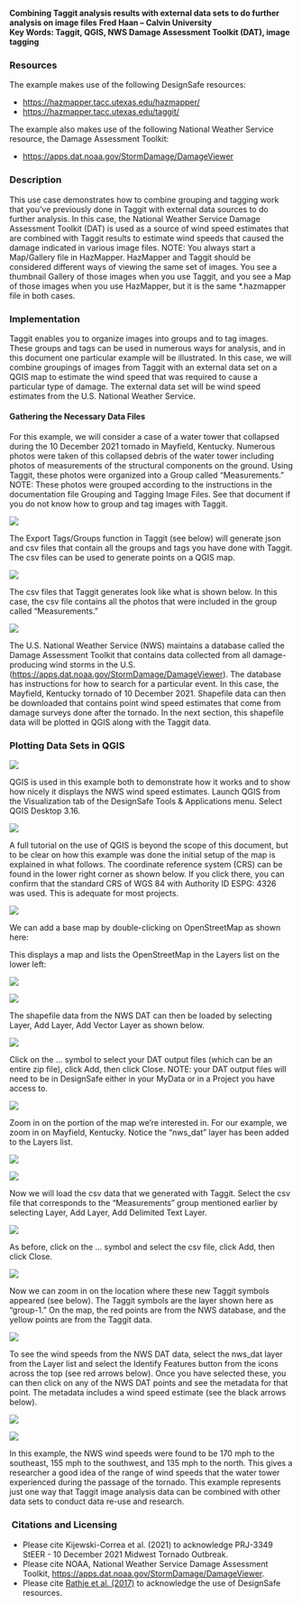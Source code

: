 <!--# Multi-Data Set Image Analysis in Taggit -->

**Combining Taggit analysis results with external data sets to do further analysis on image files**
**Fred Haan – Calvin University**  
**Key Words: Taggit, QGIS, NWS Damage Assessment Toolkit (DAT), image tagging**  

### Resources

The example makes use of the following DesignSafe resources:

* <a href="https://hazmapper.tacc.utexas.edu/hazmapper/">https://hazmapper.tacc.utexas.edu/hazmapper/</a>
* <a href="https://hazmapper.tacc.utexas.edu/taggit/">https://hazmapper.tacc.utexas.edu/taggit/</a>

The example also makes use of the following National Weather Service resource, the Damage Assessment Toolkit:

* <a href="https://apps.dat.noaa.gov/StormDamage/DamageViewer">https://apps.dat.noaa.gov/StormDamage/DamageViewer</a> 

### Description

This use case demonstrates how to combine grouping and tagging work that you’ve previously done in Taggit with external data sources to do further analysis. In this case, the National Weather Service Damage Assessment Toolkit (DAT) is used as a source of wind speed estimates that are combined with Taggit results to estimate wind speeds that caused the damage indicated in various image files.  NOTE: You always start a Map/Gallery file in HazMapper. HazMapper and Taggit should be considered different ways of viewing the same set of images. You see a thumbnail Gallery of those images when you use Taggit, and you see a Map of those images when you use HazMapper, but it is the same \*.hazmapper file in both cases.

### Implementation

Taggit enables you to organize images into groups and to tag images. These groups and tags can be used in numerous ways for analysis, and in this document one particular example will be illustrated. In this case, we will combine groupings of images from Taggit with an external data set on a QGIS map to estimate the wind speed that was required to cause a particular type of damage. The external data set will be wind speed estimates from the U.S.  National Weather Service.

#### Gathering the Necessary Data Files

For this example, we will consider a case of a water tower that collapsed during the 10 December 2021 tornado in Mayfield, Kentucky.  Numerous photos were taken of this collapsed debris of the water tower including photos of measurements of the structural components on the ground.  Using Taggit, these photos were organized into a Group called “Measurements.” NOTE: These photos were grouped according to the instructions in the documentation file Grouping and Tagging Image Files. See that document if you do not know how to group and tag images with Taggit. 

![](img3/image001.png)

The Export Tags/Groups function in Taggit (see below) will generate json and csv files that contain all the groups and tags you have done with Taggit. The csv files can be used to generate points on a QGIS map.

![](img3/image002.png)

The csv files that Taggit generates look like what is shown below. In this case, the csv file contains all the photos that were included in the group called “Measurements.” 

![](img3/image003.png)

The U.S. National Weather Service (NWS) maintains a database called the Damage Assessment Toolkit that contains data collected from all damage-producing wind storms in the U.S. (<a href="https://apps.dat.noaa.gov/StormDamage/DamageViewer">https://apps.dat.noaa.gov/StormDamage/DamageViewer</a>). The database has instructions for how to search for a particular event. In this case, the Mayfield, Kentucky tornado of 10 December 2021. Shapefile data can then be downloaded that contains point wind speed estimates that come from damage surveys done after the tornado. In the next section, this shapefile data will be plotted in QGIS along with the Taggit data.

### Plotting Data Sets in QGIS

![](img3/image004.png)

QGIS is used in this example both to demonstrate how it works and to show how nicely it displays the NWS wind speed estimates. Launch QGIS from the Visualization tab of the DesignSafe Tools &amp; Applications menu. Select QGIS Desktop 3.16. 

![](img3/image005.png)

A full tutorial on the use of QGIS is beyond the scope of this document, but to be clear on how this example was done the initial setup of the map is explained in what follows. The coordinate reference system (CRS) can be found in the lower right corner as shown below. If you click there, you can confirm that the standard CRS of WGS 84 with Authority ID ESPG: 4326 was used. This is adequate for most projects.

![](img3/image007.png)

We can add a base map by double-clicking on OpenStreetMap as shown here:

This displays a map and lists the OpenStreetMap in the Layers list on the lower left:

![](img3/image009.png)

![](img3/image010.png)

The shapefile data from the NWS DAT can then be loaded by selecting Layer, Add Layer, Add Vector Layer as shown below. 

![](img3/image011.png)

Click on the … symbol to select your DAT output files (which can be an entire zip file), click Add, then click Close. NOTE: your DAT output files will need to be in DesignSafe either in your MyData or in a Project you have access to. 

![](img3/image012.png)

Zoom in on the portion of the map we’re interested in. For our example, we zoom in on Mayfield, Kentucky. Notice the “nws_dat” layer has been added to the Layers list. 

![](img3/image008.png)

![](img3/image013.png)

Now we will load the csv data that we generated with Taggit.  Select the csv file that corresponds to the “Measurements” group mentioned earlier by selecting Layer, Add Layer, Add Delimited Text Layer.

![](img3/image014.png)

As before, click on the … symbol and select the csv file, click Add, then click Close.

![](img3/image015.png)

Now we can zoom in on the location where these new Taggit symbols appeared (see below). The Taggit symbols are the layer shown here as “group-1.” On the map, the red points are from the NWS database, and the yellow points are from the Taggit data. 

![](img3/image016.png)

To see the wind speeds from the NWS DAT data, select the nws_dat layer from the Layer list and select the Identify Features button from the icons across the top (see red arrows below). Once you have selected these, you can then click on any of the NWS DAT points and see the metadata for that point. The metadata includes a wind speed estimate (see the black arrows below). 

![](img3/image008.png)

![](img3/image020.png)

In this example, the NWS wind speeds were found to be 170 mph to the southeast, 155 mph to the southwest, and 135 mph to the north. This gives a researcher a good idea of the range of wind speeds that the water tower experienced during the passage of the tornado.  This example represents just one way that Taggit image analysis data can be combined with other data sets to conduct data re-use and research.

###  Citations and Licensing

* Please cite Kijewski-Correa et al. (2021) to acknowledge PRJ-3349 StEER - 10 December 2021 Midwest Tornado Outbreak.
* Please cite NOAA, National Weather Service Damage Assessment Toolkit, <a href="https://apps.dat.noaa.gov/StormDamage/DamageViewer">https://apps.dat.noaa.gov/StormDamage/DamageViewer</a>. 
* Please cite <a href="https://doi.org/10.1061/(ASCE)NH.1527-6996.0000246" target="_blank">Rathje et al. (2017)</a> to acknowledge the use of DesignSafe
resources.
